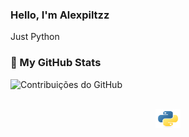 ### Hello, I'm Alexpiltzz

Just Python

### 🔭 My GitHub Stats

![Contribuições do GitHub](https://img.shields.io/github/contributions/Alexpiltzz?color=blue&style=for-the-badge)

<div style="display: inline_block" align="center"><br>
  <img align="center" alt="Python" height="30" width="40" src="https://raw.githubusercontent.com/devicons/devicon/master/icons/python/python-original.svg">
</div>
